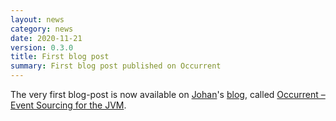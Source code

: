 ```yaml
---
layout: news
category: news
date: 2020-11-21
version: 0.3.0
title: First blog post 
summary: First blog post published on Occurrent 
---
```


The very first blog-post is now available on [Johan](https://github.com/johanhaleby)'s [blog](https://code.haleby.se), called [Occurrent – Event Sourcing for the JVM](https://code.haleby.se/2020/11/21/occurrent-event-sourcing-for-the-jvm/).